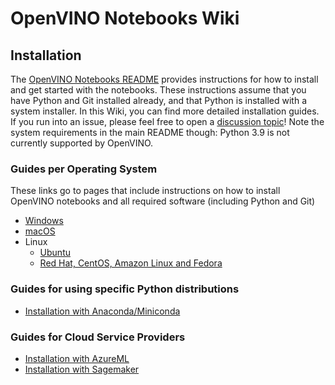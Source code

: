# OpenVINO Notebooks Wiki

## Installation

The [OpenVINO Notebooks README](https://github.com/openvinotoolkit/openvino_notebooks) provides instructions for how to install and get started with the notebooks. These instructions assume that you have Python and Git installed already, and that Python is installed with a system installer. In this Wiki, you can find more detailed installation guides. If you run into an issue, please feel free to open a [discussion topic](https://github.com/openvinotoolkit/openvino_notebooks/discussions)! Note the system requirements in the main README though: Python 3.9 is not currently supported by OpenVINO.

### Guides per Operating System

These links go to pages that include instructions on how to install OpenVINO notebooks and all required software (including Python and Git)

* [Windows](Windows)
* [macOS](macOS)
* Linux
  * [Ubuntu](Ubuntu) 
  * [Red Hat, CentOS, Amazon Linux and Fedora](Red-Hat-and-CentOS)
 

### Guides for using specific Python distributions

* [Installation with Anaconda/Miniconda](Conda)

### Guides for Cloud Service Providers

* [Installation with AzureML](AzureML)
* [Installation with Sagemaker](Sagemaker)
